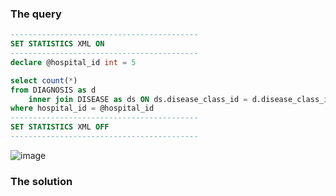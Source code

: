 ### The query
```sql
------------------------------------------
SET STATISTICS XML ON
------------------------------------------
declare @hospital_id int = 5

select count(*)
from DIAGNOSIS as d
    inner join DISEASE as ds ON ds.disease_class_id = d.disease_class_id and ds.disease_number = d.disease_number
where hospital_id = @hospital_id
------------------------------------------
SET STATISTICS XML OFF
------------------------------------------
```
![image](https://github.com/mechtal/plans/blob/master/DIAG_DISEAS.png?raw=true)

### The solution
